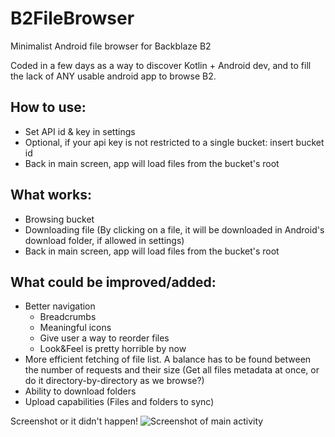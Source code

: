 # B2FileBrowser
Minimalist Android file browser for Backblaze B2

Coded in a few days as a way to discover Kotlin + Android dev, and to fill the lack of ANY usable android app to browse B2.

## How to use:
* Set API id & key in settings
* Optional, if your api key is not restricted to a single bucket: insert bucket id
* Back in main screen, app will load files from the bucket's root

## What works:
* Browsing bucket
* Downloading file (By clicking on a file, it will be downloaded in Android's download folder, if allowed in settings)
* Back in main screen, app will load files from the bucket's root

## What could be improved/added:
* Better navigation
  * Breadcrumbs
  * Meaningful icons
  * Give user a way to reorder files
  * Look&Feel is pretty horrible by now
* More efficient fetching of file list. A balance has to be found between the number of requests and their size (Get all files metadata at once, or do it directory-by-directory as we browse?)
* Ability to download folders
* Upload capabilities (Files and folders to sync)



Screenshot or it didn't happen!
![Screenshot of main activity](https://i.imgur.com/RHOJ5Kz.png)
